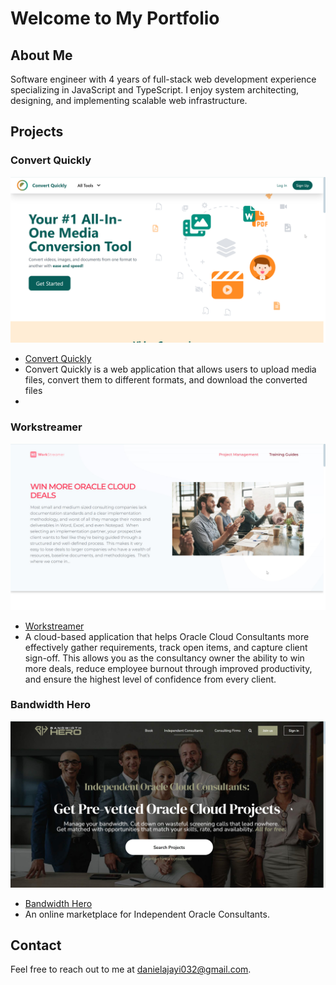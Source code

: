 # Welcome to My Portfolio

## About Me
Software engineer with 4 years of full-stack web development experience specializing in JavaScript and TypeScript. I enjoy system architecting, designing, and implementing scalable web infrastructure.

## Projects
### Convert Quickly
![Convert Quickly](convertquickly.png)
- [Convert Quickly](https://convertquickly.com)
- Convert Quickly is a web application that allows users to upload media files, convert them to different formats, and download the converted files
- 

### Workstreamer
![Workstreamer](workstreamer.jpg)
- [Workstreamer](https://workstreamer.com/)
- A cloud-based application that helps Oracle Cloud Consultants more effectively gather requirements, track open items, and capture client sign-off.  This allows you as the consultancy owner the ability to win more deals, reduce employee burnout through improved productivity, and ensure the highest level of confidence from every client.

### Bandwidth Hero
![Bandwidth Hero](bandwidthro.jpg)
- [Bandwidth Hero](https://www.bandwidthhero.ai/)
- An online marketplace for Independent Oracle Consultants.
  
## Contact
Feel free to reach out to me at [danielajayi032@gmail.com](danielajayi032@gmail.com).
